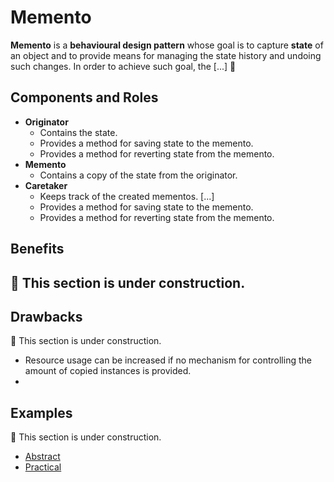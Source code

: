 # Memento

**Memento** is a **behavioural design pattern** whose goal is to capture **state** of an object and to provide means for
managing the state history and undoing such changes. In order to achieve such goal, the [...] :construction:

## Components and Roles

- **Originator**
  - Contains the state.
  - Provides a method for saving state to the memento.
  - Provides a method for reverting state from the memento.
- **Memento**
  - Contains a copy of the state from the originator.
- **Caretaker**
  - Keeps track of the created mementos.
  [...]
  - Provides a method for saving state to the memento.
  - Provides a method for reverting state from the memento.

## Benefits

:construction: This section is under construction.
-

## Drawbacks

:construction: This section is under construction.
- Resource usage can be increased if no mechanism for controlling the amount of copied instances is provided.
-

## Examples

:construction: This section is under construction.
- [Abstract][1]
- [Practical][2]

[1]: ./001_abstract/
[2]: ./002_practical/
